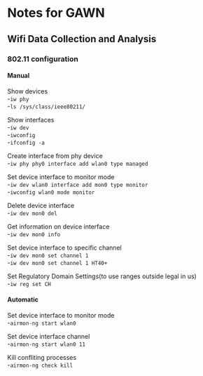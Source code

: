 # Notes for GAWN

## Wifi Data Collection and Analysis

### 802.11 configuration   

#### Manual

Show devices   
-`iw phy`   
-`ls /sys/class/ieee80211/`

Show interfaces   
-`iw dev`   
-`iwconfig`   
-`ifconfig -a`

Create interface from phy device   
-`iw phy phy0 interface add wlan0 type managed`

Set device interface to monitor mode   
-`iw dev wlan0 interface add mon0 type monitor`    
-`iwconfig wlan0 mode monitor`   

Delete device interface   
-`iw dev mon0 del`

Get information on device interface   
-`iw dev mon0 info`

Set device interface to specific channel   
-`iw dev mon0 set channel 1`   
-`iw dev mon0 set channel 1 HT40+`

Set Regulatory Domain Settings(to use ranges outside legal in us)   
-`iw reg set CH`

#### Automatic

Set device interface to monitor mode   
-`airmon-ng start wlan0`

Set device interface channel   
-`airmon-ng start wlan0 11`

Kill confliting processes   
-`airmon-ng check kill`

